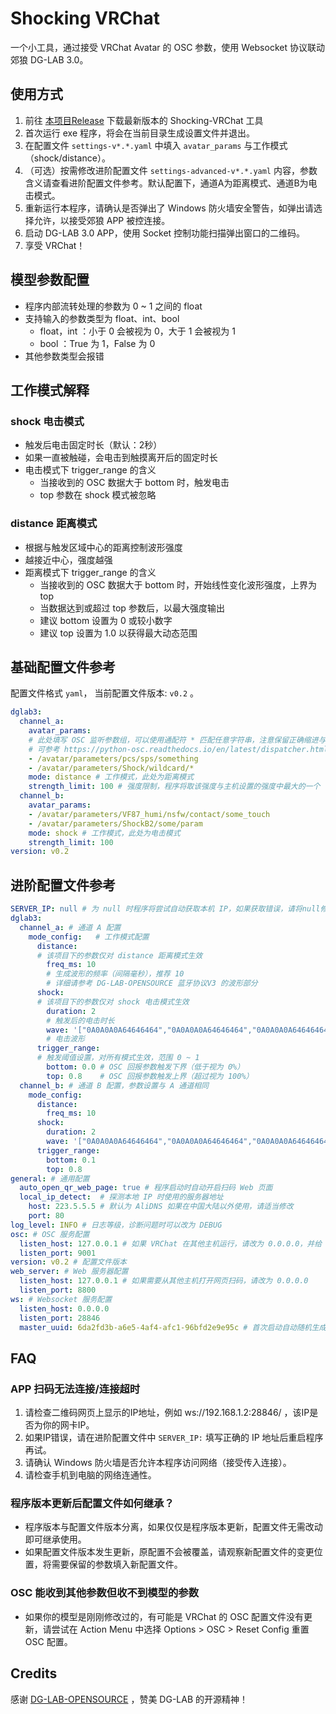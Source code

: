 # Shocking VRChat

一个小工具，通过接受 VRChat Avatar 的 OSC 参数，使用 Websocket 协议联动郊狼 DG-LAB 3.0。

## 使用方式

1. 前往 [本项目Release](https://github.com/VRChatNext/Shocking-VRChat/releases) 下载最新版本的 Shocking-VRChat 工具
2. 首次运行 exe 程序，将会在当前目录生成设置文件并退出。
3. 在配置文件 `settings-v*.*.yaml` 中填入 `avatar_params` 与工作模式（shock/distance）。
4. （可选）按需修改进阶配置文件 `settings-advanced-v*.*.yaml` 内容，参数含义请查看进阶配置文件参考。默认配置下，通道A为距离模式、通道B为电击模式。
4. 重新运行本程序，请确认是否弹出了 Windows 防火墙安全警告，如弹出请选择允许，以接受郊狼 APP 被控连接。
5. 启动 DG-LAB 3.0 APP，使用 Socket 控制功能扫描弹出窗口的二维码。
6. 享受 VRChat！


## 模型参数配置

- 程序内部流转处理的参数为 0 ~ 1 之间的 float
- 支持输入的参数类型为 float、int、bool
    - float，int ：小于 0 会被视为 0，大于 1 会被视为 1
    - bool ：True 为 1，False 为 0
- 其他参数类型会报错

## 工作模式解释

### shock 电击模式

- 触发后电击固定时长（默认：2秒）
- 如果一直被触碰，会电击到触摸离开后的固定时长
- 电击模式下 trigger_range 的含义
    - 当接收到的 OSC 数据大于 bottom 时，触发电击
    - top 参数在 shock 模式被忽略

### distance 距离模式

- 根据与触发区域中心的距离控制波形强度
- 越接近中心，强度越强
- 距离模式下 trigger_range 的含义
    - 当接收到的 OSC 数据大于 bottom 时，开始线性变化波形强度，上界为 top
    - 当数据达到或超过 top 参数后，以最大强度输出
    - 建议 bottom 设置为 0 或较小数字
    - 建议 top 设置为 1.0 以获得最大动态范围

## 基础配置文件参考

配置文件格式 `yaml`， 当前配置文件版本: `v0.2` 。

```yaml
dglab3:
  channel_a:
    avatar_params:  
    # 此处填写 OSC 监听参数组，可以使用通配符 * 匹配任意字符串，注意保留正确缩进与前缀的 “- ” 
    # 可参考 https://python-osc.readthedocs.io/en/latest/dispatcher.html#mapping 
    - /avatar/parameters/pcs/sps/something
    - /avatar/parameters/Shock/wildcard/*
    mode: distance # 工作模式，此处为距离模式
    strength_limit: 100 # 强度限制，程序将取该强度与主机设置的强度中最大的一个
  channel_b:
    avatar_params:
    - /avatar/parameters/VF87_humi/nsfw/contact/some_touch
    - /avatar/parameters/ShockB2/some/param
    mode: shock # 工作模式，此处为电击模式
    strength_limit: 100
version: v0.2
```

## 进阶配置文件参考

```yaml
SERVER_IP: null # 为 null 时程序将尝试自动获取本机 IP，如果获取错误，请将null修改为正确的 IP 地址（手机可以访问到电脑的 IP ，通常为有线网络或 WiFi ）
dglab3:
  channel_a: # 通道 A 配置
    mode_config:   # 工作模式配置
      distance:
      # 该项目下的参数仅对 distance 距离模式生效
        freq_ms: 10 
        # 生成波形的频率（间隔毫秒），推荐 10 
        # 详细请参考 DG-LAB-OPENSOURCE 蓝牙协议V3 的波形部分
      shock:
      # 该项目下的参数仅对 shock 电击模式生效
        duration: 2
        # 触发后的电击时长
        wave: '["0A0A0A0A64646464","0A0A0A0A64646464","0A0A0A0A64646464","0A0A0A0A64646464","0A0A0A0A64646464","0A0A0A0A64646464","0A0A0A0A64646464","0A0A0A0A64646464","0A0A0A0A64646464","0A0A0A0A64646464"]'
        # 电击波形
      trigger_range:
      # 触发阈值设置，对所有模式生效，范围 0 ~ 1
        bottom: 0.0 # OSC 回报参数触发下界（低于视为 0%）
        top: 0.8    # OSC 回报参数触发上界（超过视为 100%）
  channel_b: # 通道 B 配置，参数设置与 A 通道相同
    mode_config:
      distance:
        freq_ms: 10
      shock:
        duration: 2
        wave: '["0A0A0A0A64646464","0A0A0A0A64646464","0A0A0A0A64646464","0A0A0A0A64646464","0A0A0A0A64646464","0A0A0A0A64646464","0A0A0A0A64646464","0A0A0A0A64646464","0A0A0A0A64646464","0A0A0A0A64646464"]'
      trigger_range:
        bottom: 0.1
        top: 0.8
general: # 通用配置
  auto_open_qr_web_page: true # 程序启动时自动开启扫码 Web 页面
  local_ip_detect:  # 探测本地 IP 时使用的服务器地址
    host: 223.5.5.5 # 默认为 AliDNS 如果在中国大陆以外使用，请适当修改
    port: 80
log_level: INFO # 日志等级，诊断问题时可以改为 DEBUG
osc: # OSC 服务配置
  listen_host: 127.0.0.1 # 如果 VRChat 在其他主机运行，请改为 0.0.0.0，并给 VRChat 正确配置 osc 启动命令行参数。
  listen_port: 9001
version: v0.2 # 配置文件版本
web_server: # Web 服务器配置
  listen_host: 127.0.0.1 # 如果需要从其他主机打开网页扫码，请改为 0.0.0.0
  listen_port: 8800
ws: # Websocket 服务配置
  listen_host: 0.0.0.0
  listen_port: 28846
  master_uuid: 6da2fd3b-a6e5-4af4-afc1-96bfd2e9e95c # 首次启动自动随机生成

```

## FAQ

### APP 扫码无法连接/连接超时

1. 请检查二维码网页上显示的IP地址，例如 ws://192.168.1.2:28846/ ，该IP是否为你的网卡IP。
2. 如果IP错误，请在进阶配置文件中 `SERVER_IP:` 填写正确的 IP 地址后重启程序再试。
3. 请确认 Windows 防火墙是否允许本程序访问网络（接受传入连接）。
4. 请检查手机到电脑的网络连通性。

### 程序版本更新后配置文件如何继承？

- 程序版本与配置文件版本分离，如果仅仅是程序版本更新，配置文件无需改动即可继承使用。
- 如果配置文件版本发生更新，原配置不会被覆盖，请观察新配置文件的变更位置，将需要保留的参数填入新配置文件。

### OSC 能收到其他参数但收不到模型的参数

- 如果你的模型是刚刚修改过的，有可能是 VRChat 的 OSC 配置文件没有更新，请尝试在 Action Menu 中选择 Options > OSC > Reset Config 重置 OSC 配置。

## Credits

感谢 [DG-LAB-OPENSOURCE](https://github.com/DG-LAB-OPENSOURCE/DG-LAB-OPENSOURCE) ，赞美 DG-LAB 的开源精神！
